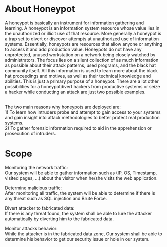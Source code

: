 # About Honeypot
A honeypot is basically an instrument for information gathering and learning. A honeypot is an information system resource whose value lies in the unauthorized or illicit use of that resource. More generally a honeypot is a trap set to divert or discover attempts at unauthorized use of information systems. Essentially, honeypots are resources that allow anyone or anything to access it and add production value. Honeypots do not have any unprotected, unused workstation on a network being closely watched by administrators. The focus lies on a silent collection of as much information as possible about their attack patterns, used programs, and the black hat community itself. All this information is used to learn more about the black hat proceedings and motives, as well as their technical knowledge and abilities. This is just a primary purpose of a honeypot. There are a lot other possibilities for a honeypotdivert hackers from productive systems or seize a hacker while conducting an attack are just two possible examples.

<br/>
The two main reasons why honeypots are deployed are:<br/>
1) To learn how intruders probe and attempt to gain access to your systems and gain insight into attack methodologies to better protect real production systems.</br>
2) To gather forensic information required to aid in the apprehension or prosecution of intruders.

 # Scope
 Monitoring the network traffic:<br/>
Our system will be able to gather information such as (IP, OS, Timestamp, visited pages, ...) about the visitor when he/she visits the web application.

Determine malicious traffic:<br/>
After monitoring all traffic, the system will be able to determine if there is any threat such as SQL injection and Brute Force.

Divert attacker to fabricated data:<br/>
If there is any threat found, the system shall be able to lure the attacker automatically by diverting him to the fabricated data.

Monitor attacks behavior:<br/>
While the attacker is in the fabricated data zone, Our system shall be able to determine his behavior to get our security issue or hole in our system.
 
